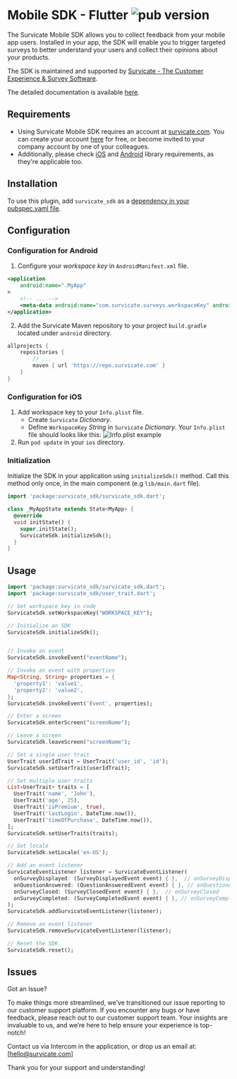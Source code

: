 # Mobile SDK - Flutter ![pub version](https://img.shields.io/pub/v/survicate_sdk)

The Survicate Mobile SDK allows you to collect feedback from your mobile app users. Installed in your app, the SDK will enable you to trigger targeted surveys to better understand your users and collect their opinions about your products. 

The SDK is maintained and supported by [Survicate - The Customer Experience & Survey Software](https://survicate.com/software/mobile-app-surveys/).

The detailed documentation is available [here](https://developers.survicate.com/mobile-sdk/flutter). 

## Requirements

* Using Survicate Mobile SDK requires an account at [survicate.com](https://survicate.com). You can create your account [here](https://panel.survicate.com/signup) for free, or become invited to your company account by one of your colleagues.
* Additionally, please check [iOS](/mobile-sdk/ios/) and [Android](/mobile-sdk/android/) library requirements, as they're applicable too.

## Installation
To use this plugin, add `survicate_sdk` as a [dependency in your pubspec.yaml file](https://flutter.dev/docs/development/platform-integration/platform-channels).

## Configuration

### Configuration for Android

1. Configure your *workspace key* in `AndroidManifest.xml` file.

```xml {{title: 'AndroidManifest.xml'}}
<application
    android:name=".MyApp"
>
    <!-- ... -->
    <meta-data android:name="com.survicate.surveys.workspaceKey" android:value="YOUR_WORKSPACE_KEY"/>
</application>
```

2. Add the Survicate Maven repository to your project `build.gradle` located under `android` directory.

```groovy {{title: "Project's build.gradle" }}
allprojects {
    repositories {
        // ...
        maven { url 'https://repo.survicate.com' }
    }
}
```

### Configuration for iOS

1. Add workspace key to your `Info.plist` file.
   - Create `Survicate` *Dictionary*.
   - Define `WorkspaceKey` *String* in `Survicate` *Dictionary*.
   Your `Info.plist` file should looks like this:
   ![Info.plist example](/ios-infoplist.png)
2. Run `pod update` in your `ios` directory.

### Initialization

Initialize the SDK in your application using `initializeSdk()` method. Call this method only once, in the main component (e.g `lib/main.dart` file).

```dart
import 'package:survicate_sdk/survicate_sdk.dart';

class _MyAppState extends State<MyApp> {
  @override
  void initState() {
    super.initState();
    SurvicateSdk.initializeSdk();
  }
}
```

## Usage
```dart
import 'package:survicate_sdk/survicate_sdk.dart';
import 'package:survicate_sdk/user_trait.dart';

// Set workspace key in code
SurvicateSdk.setWorkspaceKey("WORKSPACE_KEY");

// Initialize an SDK
SurvicateSdk.initializeSdk();


// Invoke an event
SurvicateSdk.invokeEvent("eventName");

// Invoke an event with properties
Map<String, String> properties = {
  'property1': 'value1',
  'property2': 'value2',
};
SurvicateSdk.invokeEvent('Event', properties);

// Enter a screen
SurvicateSdk.enterScreen("screenName");

// Leave a screen
SurvicateSdk.leaveScreen("screenName");

// Set a single user trait
UserTrait userIdTrait = UserTrait('user_id', 'id');
SurvicateSdk.setUserTrait(userIdTrait);

// Set multiple user traits
List<UserTrait> traits = [
  UserTrait('name', 'John'),
  UserTrait('age', 25),
  UserTrait('isPremium', true),
  UserTrait('lastLogin', DateTime.now()),
  UserTrait('timeOfPurchase', DateTime.now()),
];
SurvicateSdk.setUserTraits(traits);

// Set locale
SurvicateSdk.setLocale('en-US');

// Add an event listener
SurvicateEventListener listener = SurvicateEventListener(
  onSurveyDisplayed: (SurveyDisplayedEvent event) { },  // onSurveyDisplayed
  onQuestionAnswered: (QuestionAnsweredEvent event) { }, // onQuestionAnswered
  onSurveyClosed: (SurveyClosedEvent event) { },  // onSurveyClosed
  onSurveyCompleted: (SurveyCompletedEvent event) { }, // onSurveyCompleted
);
SurvicateSdk.addSurvicateEventListener(listener);

// Remove an event listener
SurvicateSdk.removeSurvicateEventListener(listener);

// Reset the SDK
SurvicateSdk.reset();
```

## Issues

Got an Issue?

To make things more streamlined, we’ve transitioned our issue reporting to our customer support platform. If you encounter any bugs or have feedback, please reach out to our customer support team. Your insights are invaluable to us, and we’re here to help ensure your experience is top-notch!

Contact us via Intercom in the application, or drop us an email at: [hello@survicate.com]

Thank you for your support and understanding!
